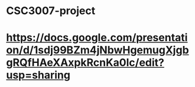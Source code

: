# CSC3007-project
# https://docs.google.com/presentation/d/1sdj99BZm4jNbwHgemugXjgbgRQfHAeXAxpkRcnKa0lc/edit?usp=sharing
